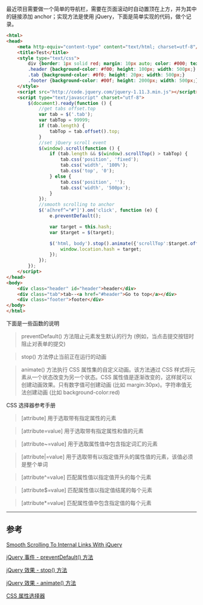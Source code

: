 <!-- title:jQuery 锚文本滚动 -->
<!-- keywords:JavaScript, jQuery -->

最近项目需要做一个简单的导航栏，需要在页面滚动时自动置顶在上方，并为其中的链接添加 anchor；实现方法是使用 jQuery，下面是简单实现的代码，做个记录。

```html
<html>
<head>
	<meta http-equiv="content-type" content="text/html; charset=utf-8"/>
	<title>Test</title>
	<style type="text/css">
		div {border: 1px solid red; margin: 10px auto; color: #000; text-align: center;}
		.header	{background-color: #f00; height: 100px; width: 500px;}
		.tab {background-color: #0f0; height: 20px; width: 500px;}
		.footer {background-color: #00f; height: 2000px; width: 500px;}
	</style>
	<script src="http://code.jquery.com/jquery-1.11.3.min.js"></script>
	<script type="text/javascript" charset="utf-8">
		$(document).ready(function () {
			//get tabs offset.top
			var tab = $('.tab');
			var tabTop = 99999;
			if (tab.length) {
				tabTop = tab.offset().top;
			}
			//set jQuery scroll event
			$(window).scroll(function () {
				if (tab.length && $(window).scrollTop() > tabTop) {
					tab.css('position', 'fixed');
					tab.css('width', '100%');
					tab.css('top', '0');
				} else {
					tab.css('position', '');
					tab.css('width', '500px');
				}
			});
			//smooth scrolling to anchor
			$('a[href^="#"]').on('click', function (e) {
				e.preventDefault();

				var target = this.hash;
				var $target = $(target);

				$('html, body').stop().animate({'scrollTop':$target.offset().top}, 900, 'swing', function () {
					window.location.hash = target;
				});
			});
		});
	</script>
</head>
<body>
	<div class="header" id="header">header</div>
	<div class="tab">tab--<a href="#header">Go to top</a></div>
	<div class="footer">footer</div>
</body>
</html>
```

下面是一些函数的说明

> preventDefault() 方法阻止元素发生默认的行为 (例如，当点击提交按钮时阻止对表单的提交)

> stop() 方法停止当前正在运行的动画

> animate() 方法执行 CSS 属性集的自定义动画。该方法通过 CSS 样式将元素从一个状态改变为另一个状态。CSS 属性值是逐渐改变的，这样就可以创建动画效果。只有数字值可创建动画 (比如 margin:30px)。字符串值无法创建动画 (比如 background-color:red)

CSS 选择器参考手册

> [attribute]	用于选取带有指定属性的元素

> [attribute=value]	用于选取带有指定属性和值的元素

> [attribute~=value]	用于选取属性值中包含指定词汇的元素

> [attribute|=value]	用于选取带有以指定值开头的属性值的元素，该值必须是整个单词

> [attribute^=value]	匹配属性值以指定值开头的每个元素

> [attribute$=value]	匹配属性值以指定值结尾的每个元素

> [attribute*=value]	匹配属性值中包含指定值的每个元素

---

## 参考

[Smooth Scrolling To Internal Links With jQuery](http://www.paulund.co.uk/smooth-scroll-to-internal-links-with-jquery)

[jQuery 事件 - preventDefault() 方法](http://www.w3school.com.cn/jquery/event_preventdefault.asp)

[jQuery 效果 - stop() 方法](http://www.w3school.com.cn/jquery/effect_stop.asp)

[jQuery 效果 - animate() 方法](http://www.w3school.com.cn/jquery/effect_animate.asp)

[CSS 属性选择器](http://www.w3school.com.cn/css/css_syntax_attribute_selector.asp)
